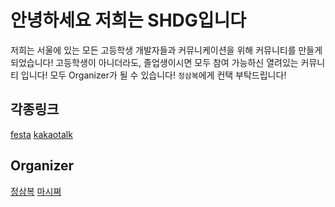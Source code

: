 # 안녕하세요 저희는 SHDG입니다

저희는 서울에 있는 모든 고등학생 개발자들과 커뮤니케이션을 위해 커뮤니티를 만들게 되었습니다!
고등학생이 아니더라도, 졸업생이시면 모두 참여 가능하신 열려있는 커뮤니티 입니다!
모두 Organizer가 될 수 있습니다! `정삼복`에게 컨택 부탁드립니다!

## 각종링크

[festa](https://festa.io/hosts/2003)
[kakaotalk](https://open.kakao.com/o/gGAJxvvf)

## Organizer

[정삼복](https://github.com/sambok23)
[마시쪄](https://github.com/igiza1213)

